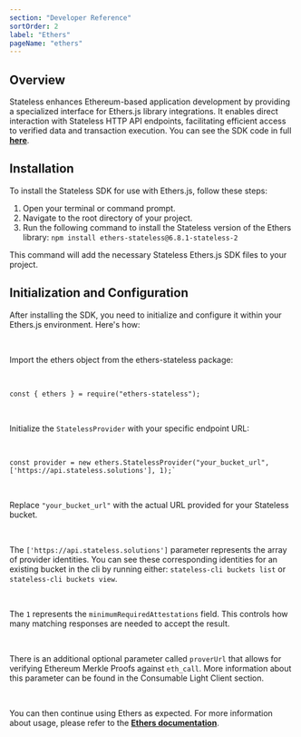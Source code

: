 ```yaml
---
section: "Developer Reference"
sortOrder: 2
label: "Ethers"
pageName: "ethers"
---
```


## Overview

Stateless enhances Ethereum-based application development by providing a
specialized interface for Ethers.js library integrations. It enables direct
interaction with Stateless HTTP API endpoints, facilitating efficient access to
verified data and transaction execution. You can see the SDK code in full
[**here**](https://github.com/stateless-solutions/ethers.js).

## Installation
To install the Stateless SDK for use with Ethers.js, follow these steps:

1. Open your terminal or command prompt.
2. Navigate to the root directory of your project.
3. Run the following command to install the Stateless version of the Ethers library:
  `npm install ethers-stateless@6.8.1-stateless-2`

This command will add the necessary Stateless Ethers.js SDK files to your project.

## Initialization and Configuration

After installing the SDK, you need to initialize and configure it within your
Ethers.js environment. Here's how:

<br>

Import the ethers object from the ethers-stateless package:

<br>

```
const { ethers } = require("ethers-stateless");
```

<br>

Initialize the `StatelessProvider` with your specific endpoint URL:

<br>

```
const provider = new ethers.StatelessProvider("your_bucket_url", ['https://api.stateless.solutions'], 1);`
```

<br>

Replace `"your_bucket_url"` with the actual URL provided for your Stateless bucket.

<br>

The `['https://api.stateless.solutions']` parameter represents the array of
provider identities.  You can see these corresponding identities for an
existing bucket in the cli by running either: `stateless-cli buckets list` or
`stateless-cli buckets view`.

<br>

The `1` represents the `minimumRequiredAttestations` field. This controls how
many matching responses are needed to accept the result.

<br>

There is an additional optional parameter called `proverUrl` that allows
for verifying Ethereum Merkle Proofs against `eth_call`. More information
about this parameter can be found in the Consumable Light Client section.

<br>

You can then continue using Ethers as expected. For more information about usage, please refer to the [**Ethers documentation**](https://docs.ethers.org/v5/).
